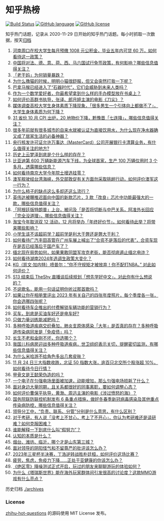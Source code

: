 # 知乎热榜
[![Build Status](https://github.com/ToWeLong/zhihu-hot-questions/workflows/CI/badge.svg)](https://github.com/ToWeLong/zhihu-hot-questions/actions)
[![GitHub language](https://img.shields.io/badge/language-golang-orange.svg)](https://golang.org/)
[![GitHub license](https://img.shields.io/github/license/ToWeLong/zhihu-hot-questions)](https://github.com/ToWeLong/zhihu-hot-questions/blob/main/LICENSE)

知乎热门话题，记录从 2020-11-29 日开始的知乎热门话题。每小时抓取一次数据，按天[归档](./archives)

<!-- BEGIN -->

1. [河南周口在校大学生每月预缴 1008 元公积金，毕业五年内可贷 60 万，如何看待这一政策？](https://www.zhihu.com/question/631692831)
1. [中国将对法、德、意、荷、西、马六国试行免签政策，有何影响？哪些信息值得关注？](https://www.zhihu.com/question/631683604)
1. [「老干妈」为何销量暴跌？](https://www.zhihu.com/question/630765369)
1. [为什么撸猫的时候，明明小猫很舒服，但又会突然打我一下呢？](https://www.zhihu.com/question/630481830)
1. [巴拿马猴已经进入了“石器时代”，它们会威胁到未来人类吗？](https://www.zhihu.com/question/587459313)
1. [作为一个数学爱好者，你最希望拿到什么样的手办模型放在书桌上？](https://www.zhihu.com/question/630537987)
1. [如何评价高群书执导，张译、郎月婷主演的电影《刀尖》？](https://www.zhihu.com/question/630591692)
1. [媒体调查高校大学生身体素质下降现象，「很多男生一个引体向上都做不了」，大学生身体素质为何下降？](https://www.zhihu.com/question/631686367)
1. [31 省份 10 月 CPI 出炉，20 地物价下降，黔豫晋「七连降」，哪些信息值得关注？](https://www.zhihu.com/question/631647083)
1. [很多年前就有很多城市的自来水就被认证为直接饮用水，为什么现在净水器确又成了居家生活的必备神器？](https://www.zhihu.com/question/629140477)
1. [央行核发许可证允许万事达（MasterCard）公司开展银行卡清算业务，有什么值得关注的地方?](https://www.zhihu.com/question/630847687)
1. [历史上云梦泽到底是个什么样的存在？](https://www.zhihu.com/question/22213204)
1. [比亚迪第 600 万辆新能源汽车下线，为全球首家，生产 100 万辆仅用时 3 个多月，透露哪些信息？](https://www.zhihu.com/question/631681154)
1. [如何看待南京大学今年院士增选挂零？](https://www.zhihu.com/question/631355106)
1. [澳军舰驶经台湾海峡，外交部敦促有关方面勿采取挑衅行动，如何评价澳军这一行为？](https://www.zhihu.com/question/631690288)
1. [为什么柿子的缺点这么多却还这么流行？](https://www.zhihu.com/question/570414786)
1. [英伟达被曝推迟面向中国的新款芯片，3 款「改良」芯片中功能最强大的一款，哪些信息值得关注？](https://www.zhihu.com/question/631695479)
1. [「阿根廷版特朗普」上台，被问及「是否将切断与中巴关系，阿准外长回应「完全没道理」，哪些信息值得关注？](https://www.zhihu.com/question/631645935)
1. [淘宝今年取消双 12 活动，12 月将举办「年终好价节」，如何看待此举？将带来哪些影响？](https://www.zhihu.com/question/631688035)
1. [小学生该不该超前学？超前学是利大于弊还是弊大于利？](https://www.zhihu.com/question/623005831)
1. [如何看待广汽丰田高管在广州车展上喊出了“合资不是落后的代表”，合资车现在是否已经落后于国产车了？](https://www.zhihu.com/question/631117226)
1. [缅北现在局势如何，如果果敢同盟军攻克老街，能否彻底遏止缅北电诈？](https://www.zhihu.com/question/631670743)
1. [如何看待湖南2024年选调生政策大变化？](https://www.zhihu.com/question/631296685)
1. [KG（凯文·加内特）喷普尔：“你不守规矩才被放弃！你不配打NBA。” 对此如何评价？](https://www.zhihu.com/question/631633321)
1. [S13 结束后 TheShy 直播谈后续规划「想先学好中文」，对此你有什么想说的？](https://www.zhihu.com/question/631471630)
1. [不说歌名，能用一句话证明你听过那首歌吗？](https://www.zhihu.com/question/630933096)
1. [如果让你在相册里评出 2023 年有关自己的四张年度照片，每个季度各一张，你会选哪四张呢？](https://www.zhihu.com/question/631689980)
1. [如何看待车企推出的付费解锁车辆功能的营销行为？](https://www.zhihu.com/question/631350087)
1. [买车，到底是买油车好还是电车好?](https://www.zhihu.com/question/616908884)
1. [只做力量训练能减肥吗？](https://www.zhihu.com/question/631342464)
1. [多种呼吸道疾病交织叠加，肺炎支原体感染「大年」是否真的存在？多种呼吸道传染病同发是「免疫债」吗？](https://www.zhihu.com/question/631100366)
1. [长生不老和金刚不坏，你选哪个？](https://www.zhihu.com/question/443410702)
1. [我国儿科病房迎战多种呼吸道疾病，世卫组织表示关切，提醒密切监测，有哪些信息值得关注？](https://www.zhihu.com/question/631517313)
1. [为什么米哈游不给角色多出几套皮肤？](https://www.zhihu.com/question/631128459)
1. [11 月 24 日三大指数收跌，北证 50 指数大涨，逾百只北交所个股涨超 10%，如何看待今日行情？](https://www.zhihu.com/question/631633357)
1. [甲骨文是王懿荣伪造的吗？](https://www.zhihu.com/question/631604812)
1. [一个电子在匀强电场里面被加速，动能增加，那么匀强电场损耗了什么？](https://www.zhihu.com/question/550377722)
1. [面对身边大量同期，且关系都很好的同事离职，要如何调整心态？](https://www.zhihu.com/question/631472413)
1. [如何评价曹保平执导，黄渤、周迅主演的电影《涉过愤怒的海》？](https://www.zhihu.com/question/508559735)
1. [国务院联防联控机制发布 6 条重点措施，做好冬春季新冠病毒感染及其他重点传染病防控，哪些信息值得关注？](https://www.zhihu.com/question/631676989)
1. [领导分工中，“负责、联系、分管”分别是什么意思，有什么区别？](https://www.zhihu.com/question/20252062)
1. [对于考研，有人说「没考上不甘心，考上了不开心」，你认为考研难还是读研难？如何克服困难？](https://www.zhihu.com/question/631629661)
1. [谁能解释一下到底什么叫“假努力”？](https://www.zhihu.com/question/442259394)
1. [认知的本质是什么？](https://www.zhihu.com/question/528649328)
1. [烟台、潍坊、临沂，哪个才是山东第三城？](https://www.zhihu.com/question/630772464)
1. [面对领导的阴阳怪气和不留尊严的批评该怎么办？](https://www.zhihu.com/question/631072164)
1. [2023年三星杯半决赛，丁浩逆转战胜朴廷桓，如何评价这场比赛？](https://www.zhihu.com/question/631686494)
1. [疲劳，焦虑，免疫力下降......正处于亚健康的你该怎么办？](https://www.zhihu.com/question/630497782)
1. [《绝区零》降噪测试正式开启，玩过的朋友来聊聊游玩的体验如何？](https://www.zhihu.com/question/631656270)
1. [为什么《塔瑞斯世界》能在海外玩家群体间引发很高的讨论度？这款MMO游戏有什么亮点？](https://www.zhihu.com/question/631656772)

<!-- END -->

历史归档 [./archives](./archives)


### License
[zhihu-hot-questions](https://github.com/towelong/zhihu-hot-questions) 的源码使用 MIT License 发布。